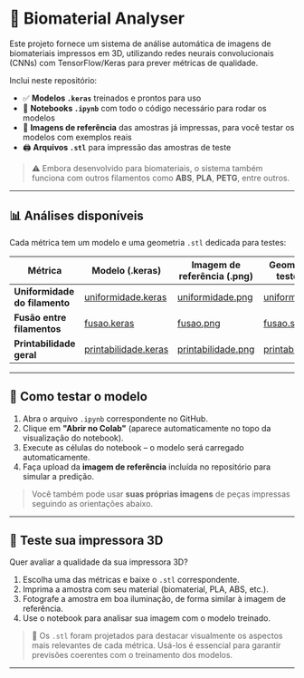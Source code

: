 # 🧪 Biomaterial Analyser

Este projeto fornece um sistema de análise automática de imagens de biomateriais impressos em 3D, utilizando redes neurais convolucionais (CNNs) com TensorFlow/Keras para prever métricas de qualidade.  

Inclui neste repositório:

- ✅ **Modelos `.keras`** treinados e prontos para uso
- 🧠 **Notebooks `.ipynb`** com todo o código necessário para rodar os modelos  
- 📸 **Imagens de referência** das amostras já impressas, para você testar os modelos com exemplos reais
- 🖨️ **Arquivos `.stl`** para impressão das amostras de teste

> ⚠️ Embora desenvolvido para biomateriais, o sistema também funciona com outros filamentos como **ABS**, **PLA**, **PETG**, entre outros.

---

## 📊 Análises disponíveis

Cada métrica tem um modelo e uma geometria `.stl` dedicada para testes:

| Métrica                    | Modelo (.keras)        | Imagem de referência (.png)    | Geometria de teste (.stl)      |
|---------------------------|------------------------|------------------------------|--------------------------------|
| **Uniformidade do filamento** | [uniformidade.keras]() | [uniformidade.png]()     | [uniformidade.stl]()      |
| **Fusão entre filamentos**   | [fusao.keras]()        | [fusao.png]()            | [fusao.stl]()             |
| **Printabilidade geral**     | [printabilidade.keras]() | [printabilidade.png]()   | [printabilidade.stl]()    |

---

## 🚀 Como testar o modelo

1. Abra o arquivo `.ipynb` correspondente no GitHub.
2. Clique em **"Abrir no Colab"** (aparece automaticamente no topo da visualização do notebook).
3. Execute as células do notebook – o modelo será carregado automaticamente.
4. Faça upload da **imagem de referência** incluída no repositório para simular a predição.

> Você também pode usar **suas próprias imagens** de peças impressas seguindo as orientações abaixo.

---

## 🧩 Teste sua impressora 3D

Quer avaliar a qualidade da sua impressora 3D?

1. Escolha uma das métricas e baixe o `.stl` correspondente.
2. Imprima a amostra com seu material (biomaterial, PLA, ABS, etc.).
3. Fotografe a amostra em boa iluminação, de forma similar à imagem de referência.
4. Use o notebook para analisar sua imagem com o modelo treinado.

> 📌 Os `.stl` foram projetados para destacar visualmente os aspectos mais relevantes de cada métrica. Usá-los é essencial para garantir previsões coerentes com o treinamento dos modelos.

---
